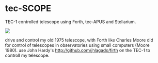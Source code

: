 

# tec-SCOPE
TEC-1 controlled telescope using Forth, tec-APUS and Stellarium.

![](https://github.com/SteveJustin1963/tec-SCOPE/blob/master/pics/scope-steps1.png)



 drive and control my old 1975 telescope, with Forth like Charles Moore did for control of telescopes in observatories using small computers (Moore 1980). 
 use John Hardy's http://github.com/jhlagado/firth on the TEC-1 to controll my telescope.

![]()
